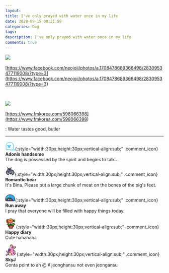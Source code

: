 ```yaml
---
layout: 
title: I've only prayed with water once in my life
date: 2020-09-15 00:21:59
categories: Dog
tags: 
description: I've only prayed with water once in my life
comments: true
---
```


![](https://blog.kakaocdn.net/dn/pH39O/btqILMdfmaU/gEGAaMJNTDNstmpbqJwkX0/img.jpg)

[https://www.facebook.com/neojoii/photos/a.1708478689366498/2830953477119008/?type=3](<https://www.facebook.com/neojoii/photos/a.1708478689366498/2830953477119008/?type=3>)

​

![](https://blog.kakaocdn.net/dn/bTGtmI/btqIxYGBily/UnMTSQNj4cXhyckRYJVSTk/img.gif)

[https://www.fmkorea.com/598066398](<https://www.fmkorea.com/598066398>)

: Water tastes good, butler

* * *

![comment](/assets/character/ghost.png){:style="width:30px;height:30px;vertical-align:sub;" .comment_icon} **Adonis handsome**  
The dog is possessed by the spirit and begins to talk....   
  
![comment](/assets/character/bat.png){:style="width:30px;height:30px;vertical-align:sub;" .comment_icon} **Romantic bear**  
It's Bina. Please put a large chunk of meat on the bones of the pig's feet.  
  
![comment](/assets/character/turtle.png){:style="width:30px;height:30px;vertical-align:sub;" .comment_icon} **Run away**  
I pray that everyone will be filled with happy things today.   
  
![comment](/assets/character/plant.png){:style="width:30px;height:30px;vertical-align:sub;" .comment_icon} **Happy diary**  
Cute hahahaha   
  
![comment](/assets/character/bunny.png){:style="width:30px;height:30px;vertical-align:sub;" .comment_icon} **SkyJ**  
Gonta point to ah @ ¥ jeonghansu not even jeongansu  
  

